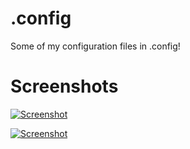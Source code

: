 # .config
Some of my configuration files in .config!

# Screenshots


[![Screenshot](http://photo-host.org/images/2017/04/20/i21epM.png)](http://photo-host.org/images/2017/04/20/i21epM.png)

[![Screenshot](http://photo-host.org/images/2017/04/20/R9Fun3i.png)](http://photo-host.org/images/2017/04/20/R9Fun3i.png)
